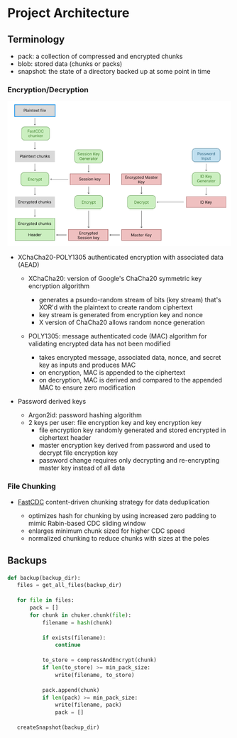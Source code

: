 # Project Architecture

## Terminology

- pack: a collection of compressed and encrypted chunks
- blob: stored data (chunks or packs)
- snapshot: the state of a directory backed up at some point in time

### Encryption/Decryption

![Crypto Workflow](docs/img/crypto-workflow.png)

- XChaCha20-POLY1305 authenticated encryption with associated data (AEAD)

  - XChaCha20: version of Google's ChaCha20 symmetric key encryption algorithm

    - generates a psuedo-random stream of bits (key stream) that's XOR'd with the plaintext to create random ciphertext
    - key stream is generated from encryption key and nonce
    - X version of ChaCha20 allows random nonce generation

  - POLY1305: message authenticated code (MAC) algorithm for validating encrypted data has not been modified

    - takes encrypted message, associated data, nonce, and secret key as inputs and produces MAC
    - on encryption, MAC is appended to the ciphertext
    - on decryption, MAC is derived and compared to the appended MAC to ensure zero modification

- Password derived keys
  - Argon2id: password hashing algorithm
  - 2 keys per user: file encryption key and key encryption key
    - file encryption key randomly generated and stored encrypted in ciphertext header
    - master encryption key derived from password and used to decrypt file encryption key
    - password change requires only decrypting and re-encrypting master key instead of all data

### File Chunking

- [FastCDC](https://www.usenix.org/system/files/conference/atc16/atc16-paper-xia.pdf) content-driven chunking strategy for data deduplication

  - optimizes hash for chunking by using increased zero padding to mimic Rabin-based CDC sliding window
  - enlarges minimum chunk sized for higher CDC speed
  - normalized chunking to reduce chunks with sizes at the poles

## Backups

```py
def backup(backup_dir):
   files = get_all_files(backup_dir)

   for file in files:
       pack = []
       for chunk in chuker.chunk(file):
           filename = hash(chunk)

           if exists(filename):
               continue

           to_store = compressAndEncrypt(chunk)
           if len(to_store) >= min_pack_size:
               write(filename, to_store)

           pack.append(chunk)
           if len(pack) >= min_pack_size:
               write(filename, pack)
               pack = []

   createSnapshot(backup_dir)
```
